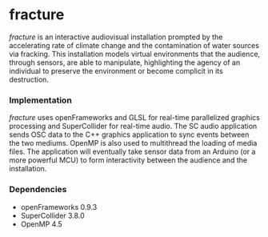 # fracture

*fracture* is an interactive audiovisual installation prompted by the accelerating rate of climate change and the contamination of water sources via fracking. This installation models virtual environments that the audience, through sensors, are able to manipulate, highlighting the agency of an individual to preserve the environment or become complicit in its destruction.

### Implementation

*fracture* uses openFrameworks and GLSL for real-time parallelized graphics processing and SuperCollider for real-time audio. The SC audio application sends OSC data to the C++ graphics application to sync events between the two mediums. OpenMP is also used to multithread the loading of media files. The application will eventually take sensor data from an Arduino (or a more powerful MCU) to form interactivity between the audience and the installation.

### Dependencies

* openFrameworks 0.9.3
* SuperCollider 3.8.0
* OpenMP 4.5
